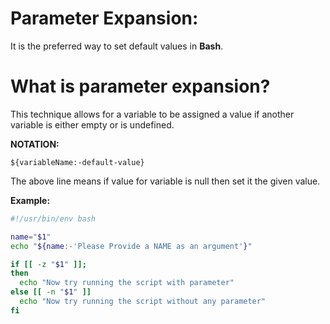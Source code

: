 # Parameter Expansion:

It is the preferred way to set default values in **Bash**.

# What is parameter expansion?

This technique allows for a variable to be assigned a value if another
variable is either empty or is undefined.

**NOTATION:**

`${variableName:-default-value}`

The above line means if value for variable is null then set it the
given value.

**Example:**

```bash
#!/usr/bin/env bash

name="$1"
echo "${name:-'Please Provide a NAME as an argument'}"

if [[ -z "$1" ]];
then
  echo "Now try running the script with parameter"
else [[ -n "$1" ]]
  echo "Now try running the script without any parameter"
fi

```
